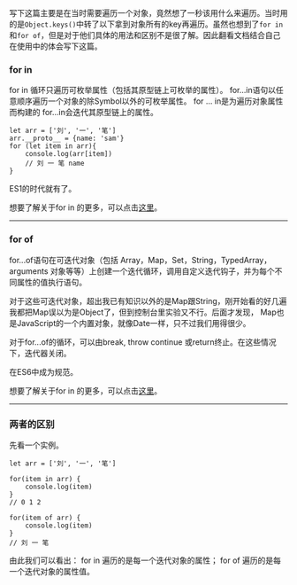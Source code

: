 写下这篇主要是在当时需要遍历一个对象，竟然想了一秒该用什么来遍历。当时用的是`Object.keys()`中转了以下拿到对象所有的key再遍历。虽然也想到了`for in`和`for of`，但是对于他们具体的用法和区别不是很了解。因此翻看文档结合自己在使用中的体会写下这篇。

### for in 
for in 循环只遍历可枚举属性（包括其原型链上可枚举的属性）。
for...in语句以任意顺序遍历一个对象的除Symbol以外的可枚举属性。
for ... in是为遍历对象属性而构建的
for...in会迭代其原型链上的属性。
```
let arr = ['刘', '一', '笔']
arr.__proto__ = {name: 'sam'}
for (let item in arr){
    console.log(arr[item])
    // 刘 一 笔 name
}
```
ES1的时代就有了。

想要了解关于for in 的更多，可以点击[这里](https://developer.mozilla.org/zh-CN/docs/Web/JavaScript/Reference/Statements/for...in)。

---

### for of 
for...of语句在可迭代对象（包括 Array，Map，Set，String，TypedArray，arguments 对象等等）上创建一个迭代循环，调用自定义迭代钩子，并为每个不同属性的值执行语句。

对于这些可迭代对象，超出我已有知识以外的是Map跟String，刚开始看的好几遍我都把Map误以为是Object了，但到控制台里实验又不行。后面才发现， Map也是JavaScript的一个内置对象，就像Date一样，只不过我们用得很少。

对于for...of的循环，可以由break, throw  continue    或return终止。在这些情况下，迭代器关闭。

在ES6中成为规范。

想要了解关于for in 的更多，可以点击[这里](https://developer.mozilla.org/zh-CN/docs/Web/JavaScript/Reference/Statements/for...of)。

---

### 两者的区别
先看一个实例。
```
let arr = ['刘', '一', '笔']

for(item in arr) {
    console.log(item)
}
// 0 1 2

for(item of arr) {
    console.log(item)
}
// 刘 一 笔
```
由此我们可以看出：
for in 遍历的是每一个迭代对象的属性；
for of 遍历的是每一个迭代对象的属性值。
